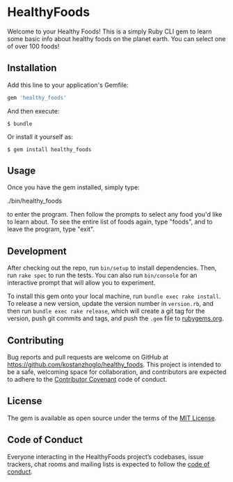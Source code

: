 # HealthyFoods

Welcome to your Healthy Foods!  This is a simply Ruby CLI gem to learn some basic info about healthy foods on the planet earth.  You can select one of over 100 foods!

## Installation

Add this line to your application's Gemfile:

```ruby
gem 'healthy_foods'
```

And then execute:

    $ bundle

Or install it yourself as:

    $ gem install healthy_foods

## Usage

Once you have the gem installed, simply type:

./bin/healthy_foods

to enter the program.  Then follow the prompts to select any food you'd like to learn about.
To see the entire list of foods again, type "foods", and to leave the program, type "exit".

## Development

After checking out the repo, run `bin/setup` to install dependencies. Then, run `rake spec` to run the tests. You can also run `bin/console` for an interactive prompt that will allow you to experiment.

To install this gem onto your local machine, run `bundle exec rake install`. To release a new version, update the version number in `version.rb`, and then run `bundle exec rake release`, which will create a git tag for the version, push git commits and tags, and push the `.gem` file to [rubygems.org](https://rubygems.org).

## Contributing

Bug reports and pull requests are welcome on GitHub at https://github.com/kostanzhoglo/healthy_foods. This project is intended to be a safe, welcoming space for collaboration, and contributors are expected to adhere to the [Contributor Covenant](http://contributor-covenant.org) code of conduct.

## License

The gem is available as open source under the terms of the [MIT License](https://opensource.org/licenses/MIT).

## Code of Conduct

Everyone interacting in the HealthyFoods project’s codebases, issue trackers, chat rooms and mailing lists is expected to follow the [code of conduct](https://github.com/kostanzhoglo/healthy_foods/blob/master/CODE_OF_CONDUCT.md).
